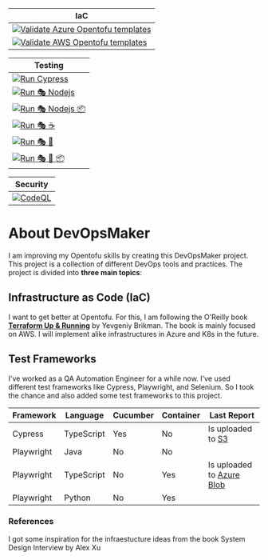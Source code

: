| IaC                                                                                                                                                                                                            |
| -------------------------------------------------------------------------------------------------------------------------------------------------------------------------------------------------------------- |
| [![Validate Azure Opentofu templates](https://github.com/nilgaar/DevOpsMaker/actions/workflows/deploy_azure_vpc.yml/badge.svg)](https://github.com/nilgaar/DevOpsMaker/actions/workflows/deploy_azure_vpc.yml) |
| [![Validate AWS Opentofu templates](https://github.com/nilgaar/DevOpsMaker/actions/workflows/deploy_aws_vpc.yml/badge.svg)](https://github.com/nilgaar/DevOpsMaker/actions/workflows/deploy_aws_vpc.yml)       |

| Testing                                                                                                                                                                                                                               |
| ------------------------------------------------------------------------------------------------------------------------------------------------------------------------------------------------------------------------------------- |
| [![Run Cypress](https://github.com/nilgaar/DevOpsMaker/actions/workflows/cypress.yml/badge.svg)](https://github.com/nilgaar/DevOpsMaker/actions/workflows/cypress.yml)                                                                |
| [![Run 🎭 Nodejs](https://github.com/nilgaar/DevOpsMaker/actions/workflows/%F0%9F%8E%AD_nodejs.yml/badge.svg)](https://github.com/nilgaar/DevOpsMaker/actions/workflows/%F0%9F%8E%AD_nodejs.yml)                                      |
| [![Run 🎭 Nodejs 📦](https://github.com/nilgaar/DevOpsMaker/actions/workflows/%F0%9F%8E%AD_nodejs_%F0%9F%93%A6.yml/badge.svg)](https://github.com/nilgaar/DevOpsMaker/actions/workflows/%F0%9F%8E%AD_nodejs_%F0%9F%93%A6.yml)         |
| [![Run 🎭 ☕️](https://github.com/nilgaar/DevOpsMaker/actions/workflows/%F0%9F%8E%AD_%E2%98%95%EF%B8%8F.yml/badge.svg)](https://github.com/nilgaar/DevOpsMaker/actions/workflows/%F0%9F%8E%AD_%E2%98%95%EF%B8%8F.yml)                 |
| [![Run 🎭 🐍](https://github.com/nilgaar/DevOpsMaker/actions/workflows/%F0%9F%8E%AD_%F0%9F%90%8D.yml/badge.svg)](https://github.com/nilgaar/DevOpsMaker/actions/workflows/%F0%9F%8E%AD_%F0%9F%90%8D.yml)                              |
| [![Run 🎭 🐍 📦](https://github.com/nilgaar/DevOpsMaker/actions/workflows/%F0%9F%8E%AD_%F0%9F%90%8D_%F0%9F%93%A6.yml/badge.svg)](https://github.com/nilgaar/DevOpsMaker/actions/workflows/%F0%9F%8E%AD_%F0%9F%90%8D_%F0%9F%93%A6.yml) |

| Security                                                                                                                                                        |
| --------------------------------------------------------------------------------------------------------------------------------------------------------------- |
| [![CodeQL](https://github.com/nilgaar/DevOpsMaker/actions/workflows/codeql.yml/badge.svg)](https://github.com/nilgaar/DevOpsMaker/actions/workflows/codeql.yml) |

# About DevOpsMaker

I am improving my Opentofu skills by creating this DevOpsMaker project. This project is a collection of different DevOps tools and practices. The project is divided into **three main topics**:

## Infrastructure as Code (IaC)

I want to get better at Opentofu. For this, I am following the O'Reilly book [**Terraform Up & Running**](https://www.oreilly.com/library/view/terraform-up-and/9781098116736/) by Yevgeniy Brikman.
The book is mainly focused on AWS. I will implement alike infrastructures in Azure and K8s in the future.

## Test Frameworks

I've worked as a QA Automation Engineer for a while now. I've used different test frameworks like Cypress, Playwright, and Selenium. So I took the chance and also added some test frameworks to this project.

| Framework  | Language   | Cucumber | Container | Last Report                                                                                         |
| ---------- | ---------- | -------- | --------- | --------------------------------------------------------------------------------------------------- |
| Cypress    | TypeScript | Yes      | No        | Is uploaded to [S3](https://s3.eu-north-1.amazonaws.com/cypress.reports/KSNFRk8zp/mochawesome.html) |
| Playwright | Java       | No       | No        |                                                                                                     |
| Playwright | TypeScript | No       | Yes       | Is uploaded to [Azure Blob](https://makerreportuploads.blob.core.windows.net/reports/index.html)    |
| Playwright | Python     | No       | Yes       |                                                                                                     |

### References

I got some inspiration for the infraestucture ideas from the book System Design Interview by Alex Xu
